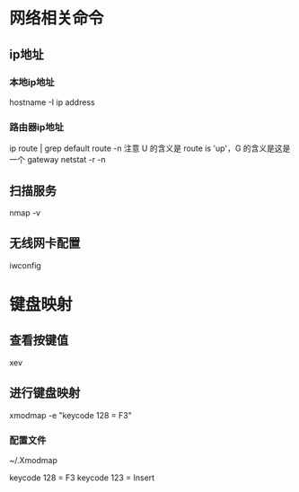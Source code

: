 # 网络相关命令

## ip地址

### 本地ip地址

hostname -I
ip address

### 路由器ip地址

ip route | grep default
route -n
    注意 U 的含义是 route is 'up'，G 的含义是这是一个 gateway
netstat -r -n

## 扫描服务

nmap -v

## 无线网卡配置

iwconfig

# 键盘映射

## 查看按键值

xev

## 进行键盘映射

xmodmap -e "keycode 128 = F3"

### 配置文件

~/.Xmodmap

keycode 128 = F3
keycode 123 = Insert
